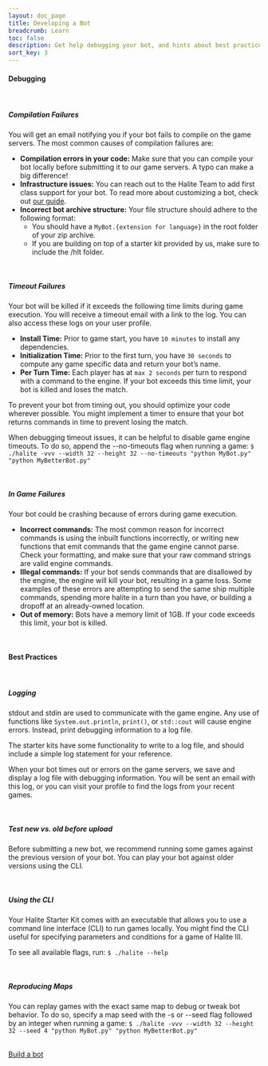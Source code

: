 ```yaml
---
layout: doc_page
title: Developing a Bot
breadcrumb: Learn
toc: false
description: Get help debugging your bot, and hints about best practices for writing a bot.
sort_key: 3
---
```


<div class="doc-section" markdown="1">

#### Debugging

<br/>

##### Compilation Failures
You will get an email notifying you if your bot fails to compile on the game servers. The most common causes of compilation failures are:
* **Compilation errors in your code:** Make sure that you can compile your bot locally before submitting it to our game servers. A typo can make a big difference!
* **Infrastructure issues:** You can reach out to the Halite Team to add first class support for your bot. To read more about customizing a bot, check out [our guide](/learn-programming-challenge/contributing).
* **Incorrect bot archive structure:** Your file structure should adhere to the following format:
  * You should have a `MyBot.{extension for language}` in the root folder of your zip archive.
  * If you are building on top of a starter kit provided by us, make sure to include the /hlt folder.

<br/>

##### Timeout Failures
Your bot will be killed if it exceeds the following time limits during game execution. You will receive a timeout email with a link to the log. You can also access these logs on your user profile.
* **Install Time:** Prior to game start, you have `10 minutes` to install any dependencies.
* **Initialization Time:** Prior to the first turn, you have `30 seconds` to compute any game specific data and return your bot’s name.
* **Per Turn Time:** Each player has at `max 2 seconds` per turn to respond with a command to the engine. If your bot exceeds this time limit, your bot is killed and loses the match.


To prevent your bot from timing out, you should optimize your code wherever possible. You might implement a timer to ensure that your bot returns commands in time to prevent losing the match.

When debugging timeout issues, it can be helpful to disable game engine timeouts. To do so, append the --no-timeouts flag when running a game:
`$ ./halite -vvv --width 32 --height 32 --no-timeouts "python MyBot.py" "python MyBetterBot.py"`

<br/>

##### In Game Failures
Your bot could be crashing because of errors during game execution.
* **Incorrect commands:** The most common reason for incorrect commands is using the inbuilt functions incorrectly, or writing new functions that emit commands that the game engine cannot parse. Check your formatting, and make sure that your raw command strings are valid engine commands.
* **Illegal commands:** If your bot sends commands that are disallowed by the engine, the engine will kill your bot, resulting in a game loss. Some examples of these errors are attempting to send the same ship multiple commands, spending more halite in a turn than you have, or building a dropoff at an already-owned location.
* **Out of memory:** Bots have a memory limit of 1GB. If your code exceeds this limit, your bot is killed.


<br/>
</div>

<div class="doc-section" markdown="1">

#### Best Practices

<br/>

##### Logging
stdout and stdin are used to communicate with the game engine. Any use of functions like `System.out.println`, `print()`, or `std::cout` will cause engine errors. Instead, print debugging information to a log file.

The starter kits have some functionality to write to a log file, and should include a simple log statement for your reference.

When your bot times out or errors on the game servers, we save and display a log file with debugging information. You will be sent an email with this log, or you can visit your profile to find the logs from your recent games.

<br/>

##### Test new vs. old before upload
Before submitting a new bot, we recommend running some games against the previous version of your bot. You can play your bot against older versions using the CLI.

<br/>

##### Using the CLI
Your Halite Starter Kit comes with an executable that allows you to use a command line interface (CLI) to run games locally. You might find the CLI useful for specifying parameters and conditions for a game of Halite III.

To see all available flags, run:
`$ ./halite --help`

<br/>

##### Reproducing Maps
You can replay games with the exact same map to debug or tweak bot behavior. To do so, specify a map seed with the -s or --seed flag followed by an integer when running a game:
`$ ./halite -vvv --width 32 --height 32 --seed 4 "python MyBot.py" "python MyBetterBot.py"`

<br/>

</div>

<div class="build-a-bot text-center">
  <a href="#" class="btn btn-primary">Build a bot</a>
</div>
